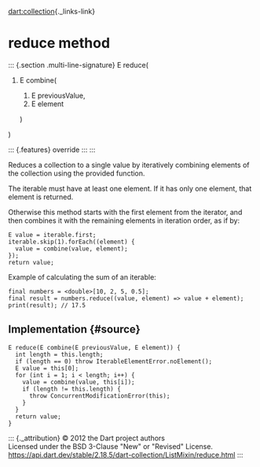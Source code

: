 [dart:collection](../../dart-collection/dart-collection-library){._links-link}

reduce method
=============

::: {.section .multi-line-signature}
E reduce(

1.  E combine(
    1.  E previousValue,
    2.  E element

    )

)

::: {.features}
override
:::
:::

Reduces a collection to a single value by iteratively combining elements
of the collection using the provided function.

The iterable must have at least one element. If it has only one element,
that element is returned.

Otherwise this method starts with the first element from the iterator,
and then combines it with the remaining elements in iteration order, as
if by:

``` {.language-dart data-language="dart"}
E value = iterable.first;
iterable.skip(1).forEach((element) {
  value = combine(value, element);
});
return value;
```

Example of calculating the sum of an iterable:

``` {.language-dart data-language="dart"}
final numbers = <double>[10, 2, 5, 0.5];
final result = numbers.reduce((value, element) => value + element);
print(result); // 17.5
```

Implementation {#source}
--------------

``` {.language-dart data-language="dart"}
E reduce(E combine(E previousValue, E element)) {
  int length = this.length;
  if (length == 0) throw IterableElementError.noElement();
  E value = this[0];
  for (int i = 1; i < length; i++) {
    value = combine(value, this[i]);
    if (length != this.length) {
      throw ConcurrentModificationError(this);
    }
  }
  return value;
}
```

::: {._attribution}
© 2012 the Dart project authors\
Licensed under the BSD 3-Clause \"New\" or \"Revised\" License.\
<https://api.dart.dev/stable/2.18.5/dart-collection/ListMixin/reduce.html>
:::
